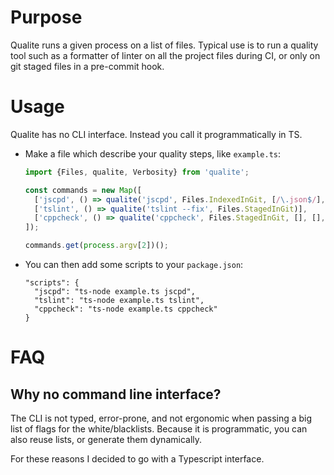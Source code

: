 # Purpose

Qualite runs a given process on a list of files. Typical use is to run a quality tool such as a formatter of linter on all the project files during CI, or only on git staged files in a pre-commit hook.
 
# Usage

Qualite has no CLI interface. Instead you call it programmatically in TS.

* Make a file which describe your quality steps, like `example.ts`:

  ```typescript
  import {Files, qualite, Verbosity} from 'qualite';
  
  const commands = new Map([
    ['jscpd', () => qualite('jscpd', Files.IndexedInGit, [/\.json$/], [/^pack/])],
    ['tslint', () => qualite('tslint --fix', Files.StagedInGit)],
    ['cppcheck', () => qualite('cppcheck', Files.StagedInGit, [], [], Verbosity.LogEverything)],
  ]);
  
  commands.get(process.argv[2])();
  ```

* You can then add some scripts to your `package.json`:

  ```
  "scripts": {
    "jscpd": "ts-node example.ts jscpd",
    "tslint": "ts-node example.ts tslint",
    "cppcheck": "ts-node example.ts cppcheck"
  }
  ```

# FAQ

## Why no command line interface?

The CLI is not typed, error-prone, and not ergonomic when passing a big list of flags for the white/blacklists. Because it is programmatic, you can also reuse lists, or generate them dynamically.

For these reasons I decided to go with a Typescript interface.
